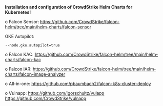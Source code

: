 <b>Installation and configuration of CrowdStrike Helm Charts for Kubernetes!</b>

o Falcon Sensor:   https://github.com/CrowdStrike/falcon-helm/tree/main/helm-charts/falcon-sensor    

  GKE Autopilot: 
    
    --node.gke.autopilot=true

o Falcon KAC:     https://github.com/CrowdStrike/falcon-helm/tree/main/helm-charts/falcon-kac

o Falcon IAR:     https://github.com/CrowdStrike/falcon-helm/tree/main/helm-charts/falcon-image-analyzer

o All-in-one:     https://github.com/pbaumbach2/falcon-k8s-cluster-deploy

o Vulnapp:        https://github.com/igorschultz/vulapp
                  https://github.com/CrowdStrike/vulnapp
                  
